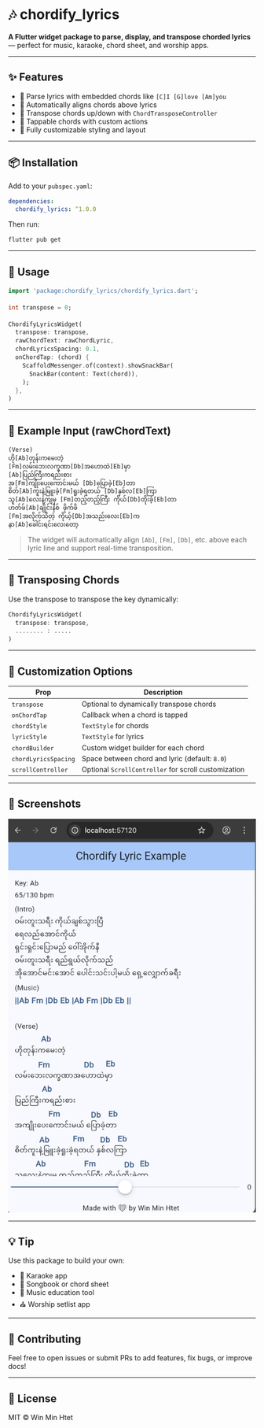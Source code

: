 # 🎶 chordify_lyrics

**A Flutter widget package to parse, display, and transpose chorded lyrics** — perfect for music, karaoke, chord sheet, and worship apps.

---

## ✨ Features

- 🎸 Parse lyrics with embedded chords like `[C]I [G]love [Am]you`
- 📐 Automatically aligns chords above lyrics
- 🔁 Transpose chords up/down with `ChordTransposeController`
- 🔘 Tappable chords with custom actions
- 🎨 Fully customizable styling and layout

---

## 📦 Installation

Add to your `pubspec.yaml`:

```yaml
dependencies:
  chordify_lyrics: ^1.0.0
```

Then run:

```bash
flutter pub get
```

---

## 🚀 Usage

```dart
import 'package:chordify_lyrics/chordify_lyrics.dart';

int transpose = 0;

ChordifyLyricsWidget(
  transpose: transpose,
  rawChordText: rawChordLyric,
  chordLyricsSpacing: 0.1,
  onChordTap: (chord) {
    ScaffoldMessenger.of(context).showSnackBar(
      SnackBar(content: Text(chord)),
    );
  },
)
```

---

## 🎼 Example Input (rawChordText)

```txt
(Verse)
ဟို[Ab]တုန်းကမေးတဲ့
[Fm]လမ်းဘေးလက္ခဏာ[Db]အဟောထဲ[Eb]မှာ
[Ab]ပြည်ကြီးကရည်းစား
အ[Fm]ကျိုးပေးကောင်းမယ် [Db]ပြောခဲ့[Eb]တာ
စိတ်[Ab]ကူးနဲ့မြူးခဲ့[Fm]ရူးခဲ့ရတယ် [Db]နှစ်လ[Eb]ကြာ
သူ[Ab]လေးနဲ့ကျမှ [Fm]တည့်တည့်ကြီး ကိုယ်[Db]တိုးခဲ့[Eb]တာ
ဟတ်ဖ်[Ab]ချိုင်းနိစ် ဖိုက်ဖိ
[Fm]အလိုက်သိတဲ့ ကိုယ့်[Db]အသည်းလေး[Eb]က
နှာ[Ab]ခေါင်းရင်းလေးတော့
```

> The widget will automatically align `[Ab]`, `[Fm]`, `[Db]`, etc. above each lyric line and support real-time transposition.

---

## 🔁 Transposing Chords

Use the transpose to transpose the key dynamically:

```dart
ChordifyLyricsWidget(
  transpose: transpose,
  ........ : .....
)
```

---

## 🎨 Customization Options

| Prop                 | Description                                          |
| -------------------- | ---------------------------------------------------- |
| `transpose`          | Optional to dynamically transpose chords             |
| `onChordTap`         | Callback when a chord is tapped                      |
| `chordStyle`         | `TextStyle` for chords                               |
| `lyricStyle`         | `TextStyle` for lyrics                               |
| `chordBuilder`       | Custom widget builder for each chord                 |
| `chordLyricsSpacing` | Space between chord and lyric (default: `8.0`)       |
| `scrollController`   | Optional `ScrollController` for scroll customization |

---

## 📸 Screenshots

![ChordifyLyrics Preview](screenshots/preview.png)

---

## 💡 Tip

Use this package to build your own:

- 🎤 Karaoke app
- 📖 Songbook or chord sheet
- 🎹 Music education tool
- ⛪ Worship setlist app

---

## 🙌 Contributing

Feel free to open issues or submit PRs to add features, fix bugs, or improve docs!

---

## 📄 License

MIT © Win Min Htet

